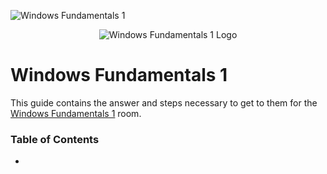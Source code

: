 ![Windows Fundamentals 1]()

<p align="center">
   <img src="https://github.com/Kevinovitz/TryHackMe_Writeups/blob/main/crackthehash/Windows_Fundamentals_1_Cover.png" alt="Windows Fundamentals 1 Logo">
</p>

# Windows Fundamentals 1

This guide contains the answer and steps necessary to get to them for the [Windows Fundamentals 1](https://tryhackme.com/room/windowsfundamentals1) room.

### Table of Contents

- []()

### 
